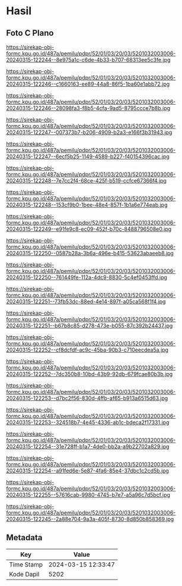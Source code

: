 # Hasil

## Foto C Plano

https://sirekap-obj-formc.kpu.go.id/487a/pemilu/pdpr/52/01/03/20/03/5201032003006-20240315-122244--8e975a1c-c6de-4b33-b707-68313ee5c3fe.jpg

https://sirekap-obj-formc.kpu.go.id/487a/pemilu/pdpr/52/01/03/20/03/5201032003006-20240315-122246--c1660163-ee89-44a8-86f5-1ba60e1abb72.jpg

https://sirekap-obj-formc.kpu.go.id/487a/pemilu/pdpr/52/01/03/20/03/5201032003006-20240315-122246--28098fa3-f8b5-4cfa-9ad5-8795ccce7b8b.jpg

https://sirekap-obj-formc.kpu.go.id/487a/pemilu/pdpr/52/01/03/20/03/5201032003006-20240315-122247--007373b7-b206-4909-b2a3-e166f3b31943.jpg

https://sirekap-obj-formc.kpu.go.id/487a/pemilu/pdpr/52/01/03/20/03/5201032003006-20240315-122247--6ecf5b25-1149-4589-b227-f40154396cac.jpg

https://sirekap-obj-formc.kpu.go.id/487a/pemilu/pdpr/52/01/03/20/03/5201032003006-20240315-122248--7e7cc2f4-68ce-425f-b519-ccfce67366f4.jpg

https://sirekap-obj-formc.kpu.go.id/487a/pemilu/pdpr/52/01/03/20/03/5201032003006-20240315-122248--153cf9b0-1bee-48e4-857f-1b1a6e774eab.jpg

https://sirekap-obj-formc.kpu.go.id/487a/pemilu/pdpr/52/01/03/20/03/5201032003006-20240315-122249--e91fe9c8-ec09-452f-b70c-8488796508e0.jpg

https://sirekap-obj-formc.kpu.go.id/487a/pemilu/pdpr/52/01/03/20/03/5201032003006-20240315-122250--0587b28a-3b6a-496e-b415-53623abaeeb8.jpg

https://sirekap-obj-formc.kpu.go.id/487a/pemilu/pdpr/52/01/03/20/03/5201032003006-20240315-122250--761449fe-112a-4dc9-8830-5c4ef0453ffd.jpg

https://sirekap-obj-formc.kpu.go.id/487a/pemilu/pdpr/52/01/03/20/03/5201032003006-20240315-122251--73fb53dc-88ed-4e14-897f-a05ca568f1f4.jpg

https://sirekap-obj-formc.kpu.go.id/487a/pemilu/pdpr/52/01/03/20/03/5201032003006-20240315-122251--b67b8c85-d278-473e-b055-87c392b24437.jpg

https://sirekap-obj-formc.kpu.go.id/487a/pemilu/pdpr/52/01/03/20/03/5201032003006-20240315-122252--cf8dcfdf-ac9c-45ba-90b3-c710eecdea5a.jpg

https://sirekap-obj-formc.kpu.go.id/487a/pemilu/pdpr/52/01/03/20/03/5201032003006-20240315-122252--7dc350b8-10bd-43b9-92db-679fcae80b3b.jpg

https://sirekap-obj-formc.kpu.go.id/487a/pemilu/pdpr/52/01/03/20/03/5201032003006-20240315-122253--d7bc2f56-830d-4ffb-af65-b913a6515d63.jpg

https://sirekap-obj-formc.kpu.go.id/487a/pemilu/pdpr/52/01/03/20/03/5201032003006-20240315-122253--324518b7-4e45-4336-ab1c-bdeca2f17331.jpg

https://sirekap-obj-formc.kpu.go.id/487a/pemilu/pdpr/52/01/03/20/03/5201032003006-20240315-122254--31e728ff-b1a7-4de0-bb2a-a9b22702a829.jpg

https://sirekap-obj-formc.kpu.go.id/487a/pemilu/pdpr/52/01/03/20/03/5201032003006-20240315-122254--a91fed6e-5e87-4fa6-85e4-37dbc1c2cd5b.jpg

https://sirekap-obj-formc.kpu.go.id/487a/pemilu/pdpr/52/01/03/20/03/5201032003006-20240315-122255--57616cab-9980-4745-b7e7-a5a96c7d5bcf.jpg

https://sirekap-obj-formc.kpu.go.id/487a/pemilu/pdpr/52/01/03/20/03/5201032003006-20240315-122245--2a88e704-9a3a-405f-8730-8d850b858369.jpg


## Metadata

| Key        | Value               |
| ---------- | ------------------- |
| Time Stamp | 2024-03-15 12:33:47 |
| Kode Dapil | 5202                |



